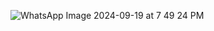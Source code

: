 ![WhatsApp Image 2024-09-19 at 7 49 24 PM](https://github.com/user-attachments/assets/112b994f-3ff8-4373-87cf-d555775028cd)
